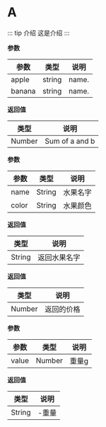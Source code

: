 # A 

::: tip 介绍
这是介绍
:::
<vtmd-notes 
 version="1.1.1"
 versionCn="版本号"
 author="zhangzhihao"
 authorCn="作者"
 url="www.3zsd.com"
 urlCn="地址"
 image="./images/1.jpeg"
 imageCn="图片"
 txt="文本2"
/> 

**参数** 

| 参数 | 类型 | 说明
| ---- | ---- | ---- | 
| apple | string | name. 
| banana | string | name. 

**返回值** 

| 类型 | 说明
| ---- | ---- | 
| Number | Sum of a and b 

<vtmd-head2 content="props"/> 

<vtmd-props
  name="apple" 
  type="String" 
/> 

<vtmd-notes 
 txt=" 这是苹果"
/> 

 

<vtmd-props
  name="banana" 
  type="String" 
  required="true" 
/> 

<vtmd-notes 
 txt=" 这是香蕉"
/> 

 

<vtmd-head2 content="data"/> 

<vtmd-props
  name="apple" 
  type="String" 
/> 

<vtmd-notes 
 txt=" 这是苹果"
/> 

 

<vtmd-props
  name="banana" 
  type="Number" 
/> 

<vtmd-notes 
 txt=" 这是香蕉"
/> 

 

<vtmd-props
  name="fruits" 
  type="Object" 
/> 

<vtmd-notes 
 txt=" 这是水果"
/> 

 

<vtmd-head2 content="methods"/> 

<vtmd-method-name
  name="eat" 
  params="name, color"
  returns="String " 
/> 

<vtmd-notes 
 txt="吃"
/> 

**参数** 

| 参数 | 类型 | 说明
| ---- | ---- | ---- | 
| name | String | 水果名字 
| color | String | 水果颜色 

**返回值** 

| 类型 | 说明
| ---- | ---- | 
| String | 返回水果名字 

 

<vtmd-head2 content="computed"/> 

<vtmd-method-name
  name="price" 
  returns="Number " 
/> 

<vtmd-notes 
 txt=" 价格"
/> 

**返回值** 

| 类型 | 说明
| ---- | ---- | 
| Number | 返回的价格 

 

<vtmd-method-name
  name="weight" 
/> 

<vtmd-notes 
 txt=" 重量"
/> 

 

<vtmd-method-name
  name="color" 
/> 

<vtmd-notes 
 txt=" 颜色"
/> 

 

<vtmd-head2 content="filters"/> 

<vtmd-method-name
  name="weight" 
  params="value"
  returns="String " 
/> 

<vtmd-notes 
 txt="带上单位"
/> 

**参数** 

| 参数 | 类型 | 说明
| ---- | ---- | ---- | 
| value | Number | 重量g 

**返回值** 

| 类型 | 说明
| ---- | ---- | 
| String | -重量 

 

<vtmd-head2 content="watch"/> 

<vtmd-method-name
  name="color" 
/> 

<vtmd-notes 
 txt=" 监听颜色变化"
/> 

 

